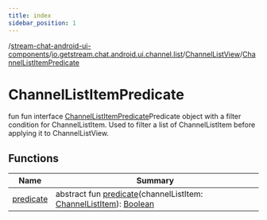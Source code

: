```yaml
---
title: index
sidebar_position: 1
---
```

/[stream-chat-android-ui-components](../../../index.md)/[io.getstream.chat.android.ui.channel.list](../../index.md)/[ChannelListView](../index.md)/[ChannelListItemPredicate](index.md)  
  
  
  
# ChannelListItemPredicate  
fun fun interface [ChannelListItemPredicate](index.md)Predicate object with a filter condition for ChannelListItem. Used to filter a list of ChannelListItem before applying it to ChannelListView.  
  
## Functions  
  
|  Name |  Summary | 
|---|---|
| <a name="io.getstream.chat.android.ui.channel.list/ChannelListView.ChannelListItemPredicate/predicate/#io.getstream.chat.android.ui.channel.list.adapter.ChannelListItem/PointingToDeclaration/"></a>[predicate](predicate.md)| <a name="io.getstream.chat.android.ui.channel.list/ChannelListView.ChannelListItemPredicate/predicate/#io.getstream.chat.android.ui.channel.list.adapter.ChannelListItem/PointingToDeclaration/"></a>abstract fun [predicate](predicate.md)(channelListItem: [ChannelListItem](../../../io.getstream.chat.android.ui.channel.list.adapter/ChannelListItem/index.md)): [Boolean](https://kotlinlang.org/api/latest/jvm/stdlib/kotlin/-boolean/index.html)|

